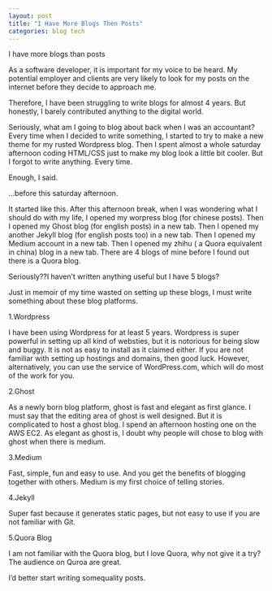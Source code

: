 ```yaml
---
layout: post
title: "I Have More Blogs Then Posts"
categories: blog tech
---
```


I have more blogs than posts

As a software developer, it is important for my voice to be heard. My potential employer and clients are very likely to look for my posts on the internet before they decide to approach me.

Therefore, I have been struggling to write blogs for almost 4 years. But honestly, I barely contributed anything to the digital world.

Seriously, what am I going to blog about back when I was an accountant? Every time when I decided to write something, I started to try to make a new theme for my rusted Wordpress blog. Then I spent almost a whole saturday afternoon coding HTML/CSS just to make my blog look a little bit cooler. But I forgot to write anything. Every time.

Enough, I said.

…before this saturday afternoon. 

It started like this. After this afternoon break, when I was wondering what I should do with my life, I opened my worpress blog (for chinese posts). Then I opened my Ghost blog (for english posts) in a new tab. Then I opened my another Jekyll blog (for english posts too) in a new tab. Then I opened my Medium account in a new tab. Then I opened my zhihu ( a Quora equivalent in china) blog in a new tab. There are 4 blogs of mine before I found out there is a Quora blog.

Seriously??I haven’t written anything useful but I have 5 blogs?

Just in memoir of my time wasted on setting up these blogs, I must write something about these blog platforms.

1.Wordpress

I have been using Wordpress for at least 5 years. Wordpress is super powerful in setting up all kind of websties, but it is notorious for being slow and buggy. It is not as easy to install as it claimed either. If you are not familiar with setting up hostings and domains, then good luck. However, alternatively, you can use the service of WordPress.com, which will do most of the work for you.

2.Ghost 

As a newly born blog platform, ghost is fast and elegant as first glance. I must say that the editing area of ghost is well designed. But it is complicated to host a ghost blog. I spend an afternoon hosting one on the AWS EC2. As elegant as ghost is, I doubt why people will chose to blog with ghost when there is medium.

3.Medium

Fast, simple, fun and easy to use. And you get the benefits of blogging together with others. Medium is my first choice of telling stories.

4.Jekyll

Super fast because it generates static pages, but not easy to use if you are not familiar with Git.

5.Quora Blog

I am not familiar with the Quora blog, but I love Quora, why not give it a try? The audience on Quroa are great.

I’d better start writing somequality posts.
